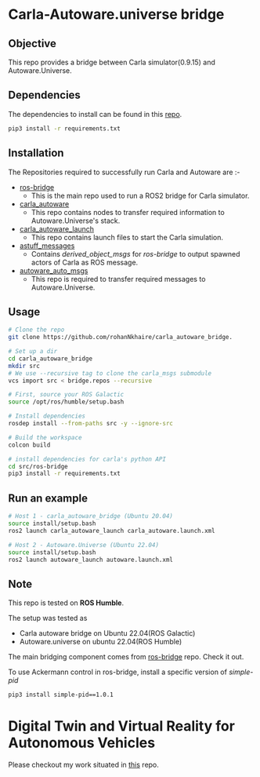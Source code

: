 # Carla-Autoware.universe bridge


## Objective ##
This repo provides a bridge between Carla simulator(0.9.15) and Autoware.Universe. 

## Dependencies ##
The dependencies to install can be found in this [repo](https://github.com/rohanNkhaire/ros-bridge.git).
```bash
pip3 install -r requirements.txt
```

## Installation ##
The Repositories required to successfully run Carla and Autoware are :-
- [ros-bridge](https://github.com/rohanNkhaire/ros-bridge.git)
    - This is the main repo used to run a ROS2 bridge for Carla simulator.
- [carla_autoware](https://github.com/rohanNkhaire/carla_autoware)
    - This repo contains nodes to transfer required information to Autoware.Universe's stack.
- [carla_autoware_launch](https://github.com/rohanNkhaire/carla_autoware_launch)
    - This repo contains launch files to start the Carla simulation.
- [astuff_messages](https://github.com/rohanNkhaire/astuff_sensor_msgs.git)
    - Contains *derived_object_msgs* for *ros-bridge* to output spawned actors of Carla as ROS message.
- [autoware_auto_msgs](https://github.com/rohanNkhaire/autoware_auto_msgs.git)
    - This repo is required to transfer required messages to Autoware.Universe.


## Usage ##
```bash
# Clone the repo
git clone https://github.com/rohanNkhaire/carla_autoware_bridge.

# Set up a dir
cd carla_autoware_bridge
mkdir src
# We use --recursive tag to clone the carla_msgs submodule
vcs import src < bridge.repos --recursive

# First, source your ROS Galactic
source /opt/ros/humble/setup.bash

# Install dependencies
rosdep install --from-paths src -y --ignore-src

# Build the workspace
colcon build

# install dependencies for carla's python API
cd src/ros-bridge
pip3 install -r requirements.txt
```

## Run an example ##
```bash
# Host 1 - carla_autoware_bridge (Ubuntu 20.04)
source install/setup.bash
ros2 launch carla_autoware_launch carla_autoware.launch.xml
```

```bash
# Host 2 - Autoware.Universe (Ubuntu 22.04)
source install/setup.bash
ros2 launch autoware_launch autoware.launch.xml
```

## Note ##
This repo is tested on **ROS Humble**.

The setup was tested as
- Carla autoware bridge on Ubuntu 22.04(ROS Galactic)
- Autoware.universe on ubuntu 22.04(ROS Humble)

The main bridging component comes from [ros-bridge](https://github.com/carla-simulator/ros-bridge) repo. Check it out.

To use Ackermann control in ros-bridge, install a specific version of *simple-pid*
```bash
pip3 install simple-pid==1.0.1
```

# Digital Twin and Virtual Reality for Autonomous Vehicles #
Please checkout my work situated in [this](https://github.com/rohanNkhaire/carla_autoware/tree/digital_twin) repo.

